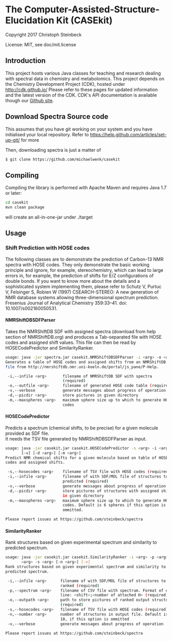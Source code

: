 # 
# The Computer-Assisted-Structure-Elucidation Kit (CASEkit)
 
Copyright 2017 Christoph Steinbeck

License: MIT, see doc/mit.license

## Introduction

This project hosts various Java classes for teaching and research dealing with spectral data in chemistry and metabolomics.
This project depends on the Chemistry Development Project (CDK), hosted under http://cdk.github.io/
Please refer to these pages for updated information and the latest version of the CDK. CDK's API documentation is available though our [Github site](http://cdk.github.io/cdk/).

## Download Spectra Source code

This assumes that you have git working on your system and you have initialised your local repository. Refer to https://help.github.com/articles/set-up-git/ for more

Then, downloading spectra is just a matter of

```bash
$ git clone https://github.com/michaelwenk/casekit
```

## Compiling

Compiling the library is performed with Apache Maven and requires Java 1.7 or later:

```bash
cd casekit
mvn clean package
```
will create an all-in-one-jar under ./target

## Usage

### Shift Prediction with HOSE codes

The following classes are to demonstrate the prediction of Carbon-13 NMR spectra with HOSE codes. They only demonstrate the basic working principle and ignore, for example, stereochemistry, which can lead to large errors in, for example, the prediction of shifts for E/Z configurations of double bonds. If you want to know more about the details and a sophisticated system implementing them, please refer to Schutz V, Purtuc V, Felsinger S, Robien W (1997) CSEARCH-STEREO: A new generation of NMR database systems allowing three-dimensional spectrum prediction. Fresenius Journal of Analytical Chemistry 359:33–41. doi: 10.1007/s002160050531.

#### NMRShiftDBSDFParser

Takes the NMRShiftDB SDF with assigned spectra (download from help section of NMRShiftDB.org) and produces a Tab-separated file with HOSE codes and assigned shift values. This file can then be read by HOSECodePredictor and SimilarityRanker. 

```bash
usage: java -jar spectra.jar casekit.NMRShiftDBSDFParser -i <arg> -o <arg> [-v] '[-d <arg>]' [-m <arg>]
Generates a table of HOSE codes and assigned shifts from an NMRShiftDB SDF
file from http://nmrshiftdb.nmr.uni-koeln.de/portal/js_pane/P-Help.

 -i,--infile <arg>       filename of NMRShiftDB SDF with spectra
                         (required)
 -o,--outfile <arg>      filename of generated HOSE code table (required)
 -v,--verbose            generate messages about progress of operation
 -d,--picdir <arg>       store pictures in given directory
 -m,--maxspheres <arg>   maximum sphere size up to which to generate HOSE
                         codes
```

#### HOSECodePredictor

Predicts a spectrum (chemical shifts, to be precise) for a given molecule provided as SDF file.  
It needs the TSV file generated by NMRShiftDBSDFParser as input.

```bash
usage: java -jar casekit.jar casekit.HOSECodePredictor -s <arg> -i <arg>
       [-v] [-d <arg>] [-m <arg>]
Predict NMR chemical shifts for a given molecule based on table of HOSE
codes and assigned shifts.

 -s,--hosecodes <arg>    filename of TSV file with HOSE codes (required)
 -i,--infile <arg>       filename of with SDF/MOL file of structures to be
                         predicted (required)
 -v,--verbose            generate messages about progress of operation
 -d,--picdir <arg>       store pictures of structures with assigned shifts
                         in given directory
 -m,--maxspheres <arg>   maximum sphere size up to which to generate HOSE
                         codes. Default is 6 spheres if this option is
                         ommitted.

Please report issues at https://github.com/steinbeck/spectra
```

#### SimilarityRanker

Rank structures based on given experimental spectrum and similarity to
predicted spectrum.

```bash
usage: java -jar casekit.jar casekit.SimilarityRanker -i <arg> -p <arg> -o
       <arg> -s <arg> [-n <arg>] [-v]
Rank structures based on given experimental spectrum and similarity to
predicted spectrum.

 -i,--infile <arg>      filename of with SDF/MOL file of structures to be
                        ranked (required)
 -p,--spectrum <arg>    filename of CSV file with spectrum. Format of each
                        line: <shift>;<number of attached H> (required)
 -o,--outpath <arg>     path to store pictures of ranked output structures
                        (required)
 -s,--hosecodes <arg>   filename of TSV file with HOSE codes (required)
 -n,--number <arg>      number of structures in output file. Default is
                        10, if this option is ommitted
 -v,--verbose           generate messages about progress of operation

Please report issues at https://github.com/steinbeck/spectra
```




